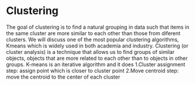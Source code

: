 # Clustering
The goal of clustering is to find a natural grouping in data such that items in the same cluster are more similar to each other than those from diferent clusters. We will discuss one of the most popular clustering algorithms, Kmeans which is widely used in both academia and industry. Clustering (or cluster analysis) is a technique that allows us to find groups of similar objects, objects that are more related to each other than to objects in other groups.  K-means is an iterative algorithm and it does  1.Cluster assignment step: assign point which is closer to cluster point   2.Move centroid step: move the centroid to the center of each cluster
